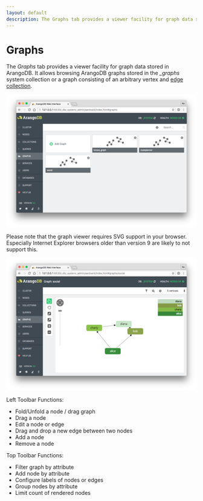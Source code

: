 ```yaml
---
layout: default
description: The Graphs tab provides a viewer facility for graph data stored in ArangoDB
---
```

Graphs
======

The *Graphs* tab provides a viewer facility for graph data stored in ArangoDB.
It allows browsing ArangoDB graphs stored in the *_graphs* system collection or
a graph consisting of an arbitrary vertex and [edge collection](appendix-glossary.html#edge-collection).

![manage graphs](images/graphsView.png)

Please note that the graph viewer requires SVG support in your browser.
Especially Internet Explorer browsers older than version 9 are likely to not
support this.

<!-- Graph Viewer -->

![display graphs](images/graphViewer.png)

Left Toolbar Functions:

- Fold/Unfold a node / drag graph
- Drag a node
- Edit a node or edge
- Drag and drop a new edge between two nodes
- Add a node
- Remove a node

Top Toolbar Functions:

- Filter graph by attribute
- Add node by attribute 
- Configure labels of nodes or edges
- Group nodes by attribute
- Limit count of rendered nodes
